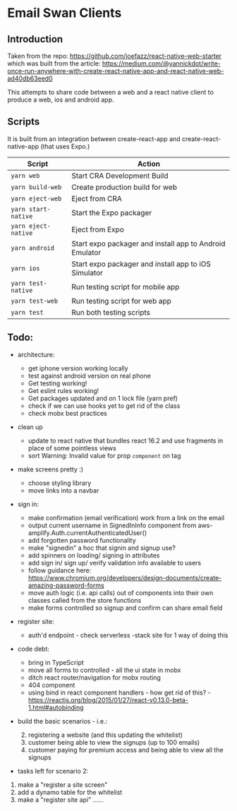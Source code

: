# Email Swan Clients

## Introduction

Taken from the repo: https://github.com/joefazz/react-native-web-starter which was built from the article: https://medium.com/@yannickdot/write-once-run-anywhere-with-create-react-native-app-and-react-native-web-ad40db63eed0

This attempts to share code between a web and a react native client to produce a web, ios and android app.

## Scripts

It is built from an integration between create-react-app and create-react-native-app (that uses Expo.)

| Script              | Action                                                  |
| ------------------- | ------------------------------------------------------- |
| `yarn web`          | Start CRA Development Build                             |
| `yarn build-web`    | Create production build for web                         |
| `yarn eject-web`    | Eject from CRA                                          |
| `yarn start-native` | Start the Expo packager                                 |
| `yarn eject-native` | Eject from Expo                                         |
| `yarn android`      | Start expo packager and install app to Android Emulator |
| `yarn ios`          | Start expo packager and install app to iOS Simulator    |
| `yarn test-native`  | Run testing script for mobile app                       |
| `yarn test-web`     | Run testing script for web app                          |
| `yarn test`         | Run both testing scripts                                |

## Todo:

 * architecture:
   * get iphone version working locally
   * test against android version on real phone
   * Get testing working!
   * Get eslint rules working!
   * Get packages updated and on 1 lock file (yarn pref)
   * check if we can use hooks yet to get rid of the class
   * check mobx best practices
 * clean up
   * update to react native that bundles react 16.2 and use fragments in place of some pointless views
   * sort Warning: Invalid value for prop `component` on <a> tag
 * make screens pretty :)
   * choose styling library
   * move links into a navbar
 * sign in:
   * make confirmation (email verification) work from a link on the email
   * output current username in SignedInInfo component from aws-amplify.Auth.currentAuthenticatedUser()
   * add forgotten password functionality
   * make "signedin" a hoc that signin and signup use?
   * add spinners on loading/ signing in attributes
   * add sign in/ sign up/ verify validation info available to users
   * follow guidance here: https://www.chromium.org/developers/design-documents/create-amazing-password-forms
   * move auth logic (i.e. api calls) out of components into their own classes called from the store functions
   * make forms controlled so signup and confirm can share email field
 * register site:
   * auth'd endpoint - check serverless -stack site for 1 way of doing this
 * code debt:
   * bring in TypeScript
   * move all forms to controlled - all the ui state in mobx
   * ditch react router/navigation for mobx routing
   * 404 component
   * using bind in react component handlers - how get rid of this? - https://reactjs.org/blog/2015/01/27/react-v0.13.0-beta-1.html#autobinding

 * build the basic scenarios - i.e.:
 
     2. registering a website (and this updating the whitelist)
     3. customer being able to view the signups (up to 100 emails)
     4. customer paying for premium access and being able to view all the signups

 * tasks left for scenario 2:

  1. make a "register a site screen"
  2. add a dynamo table for the whitelist
  2. make a "register site api"
  ......
